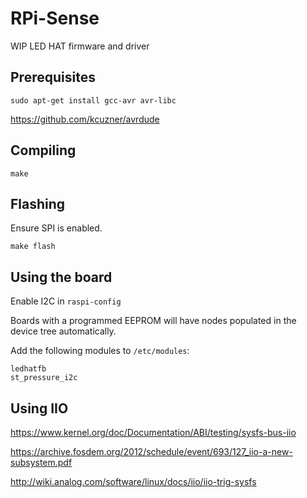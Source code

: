 # RPi-Sense

WIP LED HAT firmware and driver

## Prerequisites

`sudo apt-get install gcc-avr avr-libc`

https://github.com/kcuzner/avrdude

## Compiling

`make`

## Flashing

Ensure SPI is enabled.

`make flash`

## Using the board

Enable I2C in `raspi-config`

Boards with a programmed EEPROM will have nodes populated in the device tree automatically.

Add the following modules to `/etc/modules`:

```
ledhatfb
st_pressure_i2c
```

## Using IIO

https://www.kernel.org/doc/Documentation/ABI/testing/sysfs-bus-iio

https://archive.fosdem.org/2012/schedule/event/693/127_iio-a-new-subsystem.pdf

http://wiki.analog.com/software/linux/docs/iio/iio-trig-sysfs
